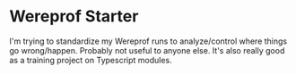 # Wereprof Starter
I'm trying to standardize my Wereprof runs to analyze/control where things go wrong/happen. Probably not useful to 
anyone else. It's also really good as a training project on Typescript modules.
